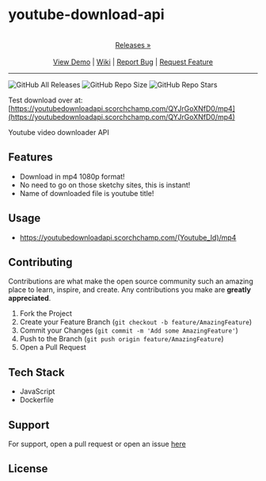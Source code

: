 
# youtube-download-api

<p align="center">
  <p align="center">
    <br />
    <a href="https://github.com/ScorchChamp/youtube-download-api/releases/">Releases &#187;</a>
    <br />
    <br />
    <a href="https://github.com/ScorchChamp/youtube-download-api">View Demo</a> |
    <a href="https://github.com/ScorchChamp/youtube-download-api/wiki">Wiki</a> |
    <a href="https://github.com/ScorchChamp/youtube-download-api/issues">Report Bug</a> |
    <a href="https://github.com/ScorchChamp/youtube-download-api/issues">Request Feature</a>
  </p>
</p>


-------------
![GitHub All Releases](https://img.shields.io/github/downloads/ScorchChamp/youtube-download-api/total?style=for-the-badge)
![GitHub Repo Size](https://img.shields.io/github/repo-size/ScorchChamp/youtube-download-api?style=for-the-badge)
![GitHub Repo Stars](https://img.shields.io/github/stars/ScorchChamp/youtube-download-api?style=for-the-badge)

Test download over at: [https://youtubedownloadapi.scorchchamp.com/QYJrGoXNfD0/mp4](https://youtubedownloadapi.scorchchamp.com/QYJrGoXNfD0/mp4)

Youtube video downloader API

## Features

- Download in mp4 1080p format!
- No need to go on those sketchy sites, this is instant!
- Name of downloaded file is youtube title!

## Usage

- https://youtubedownloadapi.scorchchamp.com/(Youtube_Id)/mp4

## Contributing

Contributions are what make the open source community such an amazing place to learn, inspire, and create. Any contributions you make are **greatly appreciated**.

1. Fork the Project
2. Create your Feature Branch (`git checkout -b feature/AmazingFeature`)
3. Commit your Changes (`git commit -m 'Add some AmazingFeature'`)
4. Push to the Branch (`git push origin feature/AmazingFeature`)
5. Open a Pull Request


## Tech Stack

 - JavaScript
 - Dockerfile

## Support

For support, open a pull request or open an issue [here](https://github.com/ScorchChamp/youtube-download-api/issues/new)

## License



<!--This file was generated via https://github.com/ScorchChamp/README.md-generator Credits to: ScorchChamp-->
        
